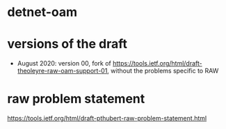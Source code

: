 # detnet-oam



# versions of the draft
* August 2020: version 00, fork of https://tools.ietf.org/html/draft-theoleyre-raw-oam-support-01, without the problems specific to RAW


# raw problem statement
https://tools.ietf.org/html/draft-pthubert-raw-problem-statement.html
